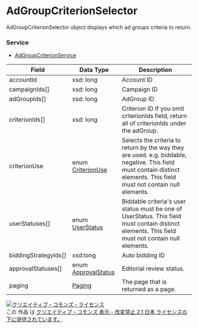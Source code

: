 # AdGroupCriterionSelector
AdGroupCriterionSelector object displays which ad groups criteria to return.
### Service
+ [AdGroupCriterionService](../services/AdGroupCriterionService.md)

| Field | Data Type | Description | 
|---|---|---|
| accountId| xsd: long| Account ID |
| campaignIds[]| xsd: long| Campaign ID |
| adGroupIds[]| xsd: long| AdGroup ID |
| criterionIds[]| xsd: long| Criterion ID If you omit criterionIds field, return all of criterionIds under the adGroup. |
| criterionUse| enum <a href="../data/CriterionUse.md">CriterionUse</a>| Selects the criteria to return by the way they are used. e.g. biddable, negative. This field must contain distinct elements. This field must not contain null elements. |
| userStatuses[]| enum <a href="../data/UserStatus.md">UserStatus</a>| Biddable criteria's user status must be one of UserStatus. This field must contain distinct elements. This field must not contain null elements. |
| biddingStrategyIds[]| xsd:long| Auto bidding ID |
| approvalStatuses[]| enum <a href="../data/ApprovalStatus.md">ApprovalStatus</a>| Editorial review status. |
| paging| <a href="../data/Paging.md">Paging</a>| The page that is returned as a page. |
<a rel="license" href="http://creativecommons.org/licenses/by-nd/2.1/jp/"><img alt="クリエイティブ・コモンズ・ライセンス" style="border-width:0" src="https://i.creativecommons.org/l/by-nd/2.1/jp/88x31.png" /></a><br />この 作品 は <a rel="license" href="http://creativecommons.org/licenses/by-nd/2.1/jp/">クリエイティブ・コモンズ 表示 - 改変禁止 2.1 日本 ライセンスの下に提供されています。</a>
